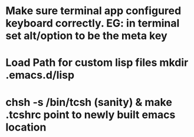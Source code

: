 

# Make sure terminal app configured keyboard correctly. EG: in terminal set alt/option to be the meta key

# Load Path for custom lisp files mkdir .emacs.d/lisp
# chsh -s /bin/tcsh (sanity) & make .tcshrc point to newly built emacs location
#  
